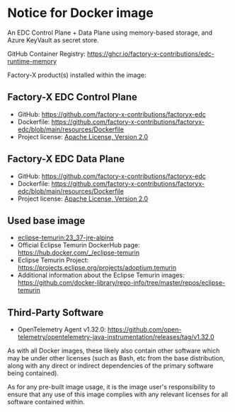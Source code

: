 # Notice for Docker image
An EDC Control Plane + Data Plane using memory-based storage, and Azure KeyVault as secret store.

GitHub Container Registry: <https://ghcr.io/factory-x-contributions/edc-runtime-memory>

Factory-X product(s) installed within the image:

## Factory-X EDC Control Plane
- GitHub: <https://github.com/factory-x-contributions/factoryx-edc>
- Dockerfile: <https://github.com/factory-x-contributions/factoryx-edc/blob/main/resources/Dockerfile>
- Project license: [Apache License, Version 2.0](https://github.com/factory-x-contributions/factoryx-edc/blob/main/LICENSE)

## Factory-X EDC Data Plane
- GitHub: <https://github.com/factory-x-contributions/factoryx-edc>
- Dockerfile: <https://github.com/factory-x-contributions/factoryx-edc/blob/main/resources/Dockerfile>
- Project license: [Apache License, Version 2.0](https://github.com/factory-x-contributions/factoryx-edc/blob/main/LICENSE)

## Used base image
- [eclipse-temurin:23_37-jre-alpine](https://github.com/adoptium/containers)
- Official Eclipse Temurin DockerHub page: <https://hub.docker.com/_/eclipse-temurin>
- Eclipse Temurin Project: <https://projects.eclipse.org/projects/adoptium.temurin>
- Additional information about the Eclipse Temurin
  images: <https://github.com/docker-library/repo-info/tree/master/repos/eclipse-temurin>

## Third-Party Software
- OpenTelemetry Agent v1.32.0: <https://github.com/open-telemetry/opentelemetry-java-instrumentation/releases/tag/v1.32.0>

As with all Docker images, these likely also contain other software which may be under other licenses (such as Bash, etc
from the base distribution, along with any direct or indirect dependencies of the primary software being contained).

As for any pre-built image usage, it is the image user's responsibility to ensure that any use of this image complies
with any relevant licenses for all software contained within.
